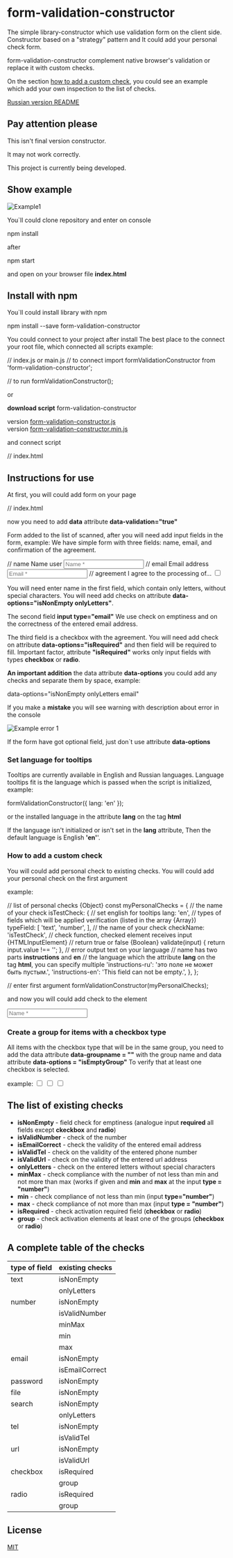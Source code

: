 # form-validation-constructor

The simple library-constructor which use validation form on the client side.
Constructor based on a "strategy" pattern and It could add your personal check form.

form-validation-constructor complement native browser's validation
or replace it with custom checks.

On the section [how to add a custom check](#add-custom-ckeck), you could see an example which
add your own inspection to the list of checks.

[Russian version README](https://github.com/alexeyvax/form-validation-constructor/blob/master/README_RU.md)

## Pay attention please 

This isn't final version constructor.

It may not work correctly.

This project is currently being developed.

## Show example

![Example1](https://github.com/alexeyvax/form-validation-constructor/blob/master/gif-example/example1.gif)

You`ll could clone repository and enter on console

  npm install

after

  npm start

and open on your browser file **index.html**


## Install with npm

You`ll could install library with npm

  npm install --save form-validation-constructor

You could connect to your project after install
The best place to the connect your root file, which connected all scripts
example:

  // index.js or main.js
  // to connect
  import formValidationConstructor from 'form-validation-constructor';
  
  // to run
  formValidationConstructor();

or

**download script** form-validation-constructor

version [form-validation-constructor.js](https://github.com/alexeyvax/form-validation-constructor/blob/master/download/form-validation-constructor.js)
<br />
version [form-validation-constructor.min.js](https://github.com/alexeyvax/form-validation-constructor/blob/master/download/form-validation-constructor.min.js)

and connect script

  // index.html
  <script src="your-path/form-validation-constructor.min.js"></script>


## Instructions for use

At first, you will could add form on your page

  // index.html
  <form name="form" action="/" method="post"></form>

now you need to add **data** attribute **data-validation="true"**

  <form name="form" action="/" method="post" data-validation="true"></form>

Form added to the list of scanned, after you will need add input fields in the form, example: 
We have simple form with three fields: name, email, and confirmation of the agreement.

  <form name="form" action="/" method="post" data-validation="true">
    // name
    <label for="name">Name user</label>
    <input type="text" name="name" id="name" data-options="isNonEmpty onlyLetters" placeholder="Name *" />
    // email
    <label for="email">Email address</label>
    <input type="email" name="email" id="email" data-options="isNonEmpty isEmailCorrect" placeholder="Email *" />
    // agreement
    <label for="agreement">I agree to the processing of...</label>
    <input type="checkbox" name="agreement" id="agreement" data-options="isRequired" />
  </form>

You will need enter name in the first field, which contain only letters, without special characters. 
You will need add checks on attribute **data-options="isNonEmpty onlyLetters"**.

The second field **input type="email"** 
We use check on emptiness and on the correctness of the entered email address.

The third field is a checkbox with the agreement. You will need add check on attribute 
**data-options="isRequired"** and then field will be required to fill. 
Important factor, attribute **"isRequired"** works only input fields with types **checkbox** or **radio**.

**An important addition** the data attribute **data-options** you could add any checks and 
separate them by space, example:

  data-options="isNonEmpty onlyLetters email"

If you make a **mistake** you will see warning with description about error in the console

![Example error 1](https://github.com/alexeyvax/form-validation-constructor/blob/master/gif-example/example-error.png)

If the form have got optional field, just don`t use attribute **data-options**

### Set language for tooltips

Tooltips are currently available in English and Russian languages.
Language tooltips fit is the language which 
is passed when the script is initialized, example: 

  formValidationConstructor({ lang: 'en' });

or the installed language in the attribute **lang** on the tag **html**

  <html lang="en">

If the language isn't initialized or isn't set in the **lang** attribute,
Then the default language is English **'en'**'.

### <a name="add-custom-ckeck"></a> How to add a custom check

You will could add personal check to existing checks.
You will could add your personal check on the first argument

example:

  // list of personal checks {Object}
  const myPersonalChecks = {
    // the name of your check
    isTestCheck: {
      // set english for tooltips
      lang: 'en',
      // types of fields which will be applied verification (listed in the array {Array})
      typeField: [
        'text',
        'number',
      ],
      // the name of your check
      checkName: 'isTestCheck',
      // check function, checked element receives input {HTMLInputElement}
      // return true or false {Boolean}
      validate(input) {
        return input.value !== '';
      },
      // error output text on your language 
      // name has two parts **instructions** and **en** 
      // the language which the attribute **lang** on the tag **html**, you can specify multiple 
      'instructions-ru': 'это поле не может быть пустым.',
      'instructions-en': 'This field can not be empty.',
    },
  };

  // enter first argument
  formValidationConstructor(myPersonalChecks);

and now you will could add check to the element

  <input type="text" name="name" id="name" data-options="isTestCheck" placeholder="Name *" />


### Create a group for items with a checkbox type

All items with the checkbox type that will be in the same group,
you need to add the data attribute **data-groupname = ""** 
with the group name and data attribute **data-options = "isEmptyGroup"**
To verify that at least one checkbox is selected.

example:
  <input type="checkbox" name="checkbox-first" data-groupname="one" data-options="isEmptyGroup" />
  <input type="checkbox" name="checkbox-second" data-groupname="one" data-options="isEmptyGroup" />
  <input type="checkbox" name="checkbox-third" data-groupname="one" data-options="isEmptyGroup" />


## The list of existing checks

* **isNonEmpty** - field check for emptiness (analogue input **required** all fields except **ckeckbox** and **radio**)
* **isValidNumber** - check of the number
* **isEmailCorrect** - check the validity of the entered email address
* **isValidTel** - check on the validity of the entered phone number
* **isValidUrl** - check on the validity of the entered url address
* **onlyLetters** - check on the entered letters without special characters
* **minMax** - check compliance with the number of not less than min and not more than max (works if given and **min** and **max** at the input **type = "number"**)
* **min** - check compliance of not less than min (input **type="number"**)
* **max** - check compliance of not more than max (input **type = "number"**)
* **isRequired** - check activation required field (**checkbox** or **radio**)
* **group** - check activation elements at least one of the groups (**checkbox** or **radio**)

## A complete table of the checks

| **type of field** | **existing checks** |
| ----------------- | ------------------- |
| text              | isNonEmpty          |
|                   | onlyLetters         |
| number            | isNonEmpty          |
|                   | isValidNumber       |
|                   | minMax              |
|                   | min                 |
|                   | max                 |
| email             | isNonEmpty          |
|                   | isEmailCorrect      |
| password          | isNonEmpty          |
| file              | isNonEmpty          |
| search            | isNonEmpty          |
|                   | onlyLetters         |
| tel               | isNonEmpty          |
|                   | isValidTel          |
| url               | isNonEmpty          |
|                   | isValidUrl          |
| checkbox          | isRequired          |
|                   | group               |
| radio             | isRequired          |
|                   | group               |

## License

[MIT](https://github.com/alexeyvax/form-validation-constructor/blob/master/LICENSE.md)
